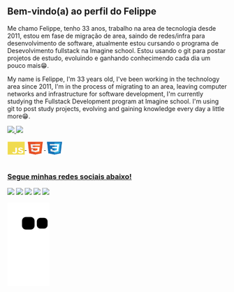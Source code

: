 ## Bem-vindo(a) ao perfil do Felippe
Me chamo Felippe, tenho 33 anos, trabalho na area de tecnologia desde 2011, estou em fase de migração de area, saindo de redes/infra para desenvolvimento de software, atualmente estou cursando o programa de Desevolvimento fullstack na Imagine school. Estou usando o git para postar projetos de estudo, evoluindo e ganhando conhecimendo cada dia um pouco mais😁.

My name is Felippe, I'm 33 years old, I've been working in the technology area since 2011, I'm in the process of migrating to an area, leaving computer networks and infrastructure for software development, I'm currently studying the Fullstack Development program at Imagine school. I'm using git to post study projects, evolving and gaining knowledge every day a little more😁.

 <div>
   <a href="https://github.com/Felippeks">
   <img height="180em" src="https://github-readme-stats.vercel.app/api?username=felippeks&show_icons=true&theme=tokyonight&include_all_commits=true&count_private=true"/>
   <img height="180em" src="https://github-readme-stats.vercel.app/api/top-langs/?username=felippeks&layout=compact&langs_count=6&theme=tokyonight"/>

</div>
<div style="display: inline_block"><br>
  <img align="center" alt="Js" height="30" width="40" src="https://raw.githubusercontent.com/devicons/devicon/master/icons/javascript/javascript-plain.svg">
  <img align="center" alt="HTML" height="30" width="40" src="https://raw.githubusercontent.com/devicons/devicon/master/icons/html5/html5-original.svg">
  <img align="center" alt="CSS" height="30" width="40" src="https://raw.githubusercontent.com/devicons/devicon/master/icons/css3/css3-original.svg">
</div>
 
 <br>
 
  ### Segue minhas redes sociais abaixo!
 
<div> 
  <a href="" target="_blank"><img src="https://img.shields.io/badge/YouTube-FF0000?style=for-the-badge&logo=youtube&logoColor=white" target="_blank"></a>
  <a href="https://www.instagram.com/felippeks" target="_blank"><img src="https://img.shields.io/badge/-Instagram-%23E4405F?style=for-the-badge&logo=instagram&logoColor=white" target="_blank"></a>
 <a href="https://discord.gg/KyxDgaFk" target="_blank"><img src="https://img.shields.io/badge/Discord-7289DA?style=for-the-badge&logo=discord&logoColor=white" target="_blank"></a> 
  <a href = "mailto:felippeks@gmail.com"><img src="https://img.shields.io/badge/-Gmail-%23333?style=for-the-badge&logo=gmail&logoColor=white" target="_blank"></a>
  <a href="https://www.linkedin.com/in/felippe-k%C3%BClkamp-sant-ana-61b59946/" target="_blank"><img src="https://img.shields.io/badge/-LinkedIn-%230077B5?style=for-the-badge&logo=linkedin&logoColor=white" target="_blank"></a> 
 
  ![snake gif](https://github.com/Felippeks/Felippeks/blob/output/github-contribution-grid-snake.svg)

</div>

